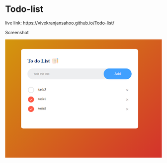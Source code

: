 # Todo-list

live link: https://vivekranjansahoo.github.io/Todo-list/

Screenshot

![vivek](images/screenshot.PNG)


